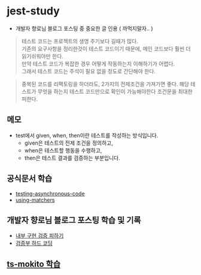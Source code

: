 # jest-study

- 개발자 향로님 블로그 포스팅 중 중요한 글 인용 ( 까먹지말자.. )

> 테스트 코드는 프로젝트의 생명 주기보다 길때가 많다.</br>
> 기존의 요구사항을 정리한것이 테스트 코드이기 때문에, 메인 코드보다 훨씬 더 읽기쉬워야만 한다.</br>
> 만약 테스트 코드가 복잡한 경우 어떻게 작동하는지 이해하기가 어렵다.</br>
> 그래서 테스트 코드는 주석이 필요 없을 정도로 간단해야 한다.

> 중복된 코드를 리팩토링을 하더라도, 2가지의 전제조건을 가져가면 좋다.
> 해당 테스트가 무엇을 하는지 테스트 코드만으로 확인이 가능해야한다
> 조건문을 최대한 피한다.

## 메모

- test에서 given, when, then이란 테스트를 작성하는 방식입니다.
  - given은 테스트의 전제 조건을 정의하고,
  - when은 테스트할 행동을 수행하고,
  - then은 테스트 결과를 검증하는 부분입니다.

## 공식문서 학습

- [testing-asynchronous-code](doc/testing-asynchronous-code.md)
- [using-matchers](doc/testing-asynchronous-code.md)

## 개발자 향로님 블로그 포스팅 학습 및 기록

- [내부 구현 검증 피하기](doc/jojoldu-blog/avoid-internal-implementation-verification.md)
- [검증부 하드 코딩](doc/jojoldu-blog/assert-expect-hard-conding.md)

## [ts-mokito 학습](doc/ts-mockito.md)
